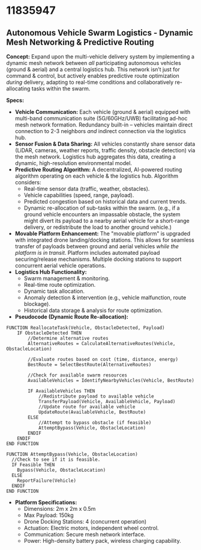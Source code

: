 # 11835947

## Autonomous Vehicle Swarm Logistics - Dynamic Mesh Networking & Predictive Routing

**Concept:** Expand upon the multi-vehicle delivery system by implementing a dynamic mesh network between *all* participating autonomous vehicles (ground & aerial) and a central logistics hub.  This network isn’t just for command & control, but actively enables predictive route optimization *during* delivery, adapting to real-time conditions and collaboratively re-allocating tasks within the swarm.  

**Specs:**

*   **Vehicle Communication:** Each vehicle (ground & aerial) equipped with multi-band communication suite (5G/60GHz/UWB) facilitating ad-hoc mesh network formation.  Redundancy built-in – vehicles maintain direct connection to 2-3 neighbors *and* indirect connection via the logistics hub.
*   **Sensor Fusion & Data Sharing:** All vehicles constantly share sensor data (LiDAR, cameras, weather reports, traffic density, obstacle detection) via the mesh network. Logistics hub aggregates this data, creating a dynamic, high-resolution environmental model.
*   **Predictive Routing Algorithm:**  A decentralized, AI-powered routing algorithm operating on each vehicle & the logistics hub. Algorithm considers:
    *   Real-time sensor data (traffic, weather, obstacles).
    *   Vehicle capabilities (speed, range, payload).
    *   Predicted congestion based on historical data and current trends.
    *   Dynamic re-allocation of sub-tasks within the swarm.  (e.g., if a ground vehicle encounters an impassable obstacle, the system might divert its payload to a nearby aerial vehicle for a short-range delivery, or redistribute the load to another ground vehicle.)
*   **Movable Platform Enhancement:** The "movable platform" is upgraded with integrated drone landing/docking stations.  This allows for seamless transfer of payloads between ground and aerial vehicles *while the platform is in transit*. Platform includes automated payload securing/release mechanisms.  Multiple docking stations to support concurrent aerial vehicle operations.
*   **Logistics Hub Functionality:**
    *   Swarm management & monitoring.
    *   Real-time route optimization.
    *   Dynamic task allocation.
    *   Anomaly detection & intervention (e.g., vehicle malfunction, route blockage).
    *   Historical data storage & analysis for route optimization.
*   **Pseudocode (Dynamic Route Re-allocation):**

```
FUNCTION ReallocateTask(Vehicle, ObstacleDetected, Payload)
    IF ObstacleDetected THEN
        //Determine alternative routes
        AlternativeRoutes = CalculateAlternativeRoutes(Vehicle, ObstacleLocation)

        //Evaluate routes based on cost (time, distance, energy)
        BestRoute = SelectBestRoute(AlternativeRoutes)

        //Check for available swarm resources
        AvailableVehicles = IdentifyNearbyVehicles(Vehicle, BestRoute)

        IF AvailableVehicles THEN
            //Redistribute payload to available vehicle
            TransferPayload(Vehicle, AvailableVehicle, Payload)
            //Update route for available vehicle
            UpdateRoute(AvailableVehicle, BestRoute)
        ELSE
            //Attempt to bypass obstacle (if feasible)
            AttemptBypass(Vehicle, ObstacleLocation)
        ENDIF
    ENDIF
END FUNCTION

FUNCTION AttemptBypass(Vehicle, ObstacleLocation)
  //Check to see if it is feasible.
  IF Feasible THEN
    Bypass(Vehicle, ObstacleLocation)
  ELSE
    ReportFailure(Vehicle)
  ENDIF
END FUNCTION
```

*   **Platform Specifications:**
    *   Dimensions: 2m x 2m x 0.5m
    *   Max Payload: 150kg
    *   Drone Docking Stations: 4 (concurrent operation)
    *   Actuation: Electric motors, independent wheel control.
    *   Communication: Secure mesh network interface.
    *   Power: High-density battery pack, wireless charging capability.